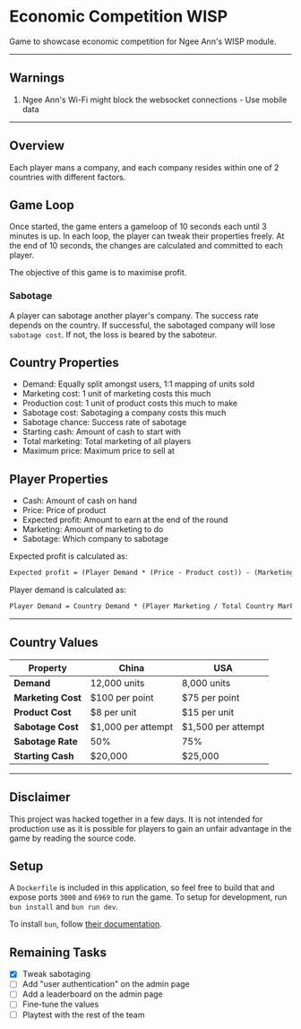 # Economic Competition WISP

Game to showcase economic competition for Ngee Ann's WISP module.

---

## Warnings

1. Ngee Ann's Wi-Fi might block the websocket connections - Use mobile data

---

## Overview

Each player mans a company, and each company resides within one of 2 countries
with different factors.

## Game Loop

Once started, the game enters a gameloop of 10 seconds each until 3 minutes is up.
In each loop, the player can tweak their properties freely. At the end of 10 seconds,
the changes are calculated and committed to each player.

The objective of this game is to maximise profit.

### Sabotage

A player can sabotage another player's company. The success rate depends on the
country. If successful, the sabotaged company will lose `sabotage cost`. If not,
the loss is beared by the saboteur.

## Country Properties

- Demand: Equally split amongst users, 1:1 mapping of units sold
- Marketing cost: 1 unit of marketing costs this much
- Production cost: 1 unit of product costs this much to make
- Sabotage cost: Sabotaging a company costs this much
- Sabotage chance: Success rate of sabotage
- Starting cash: Amount of cash to start with
- Total marketing: Total marketing of all players
- Maximum price: Maximum price to sell at

## Player Properties

- Cash: Amount of cash on hand
- Price: Price of product
- Expected profit: Amount to earn at the end of the round
- Marketing: Amount of marketing to do
- Sabotage: Which company to sabotage

Expected profit is calculated as:

```txt
Expected profit = (Player Demand * (Price - Product cost)) - (Marketing cost * Marketing)
```

Player demand is calculated as:

```txt
Player Demand = Country Demand * (Player Marketing / Total Country Marketing) * (1 - (Price / Maximum Price))
```

---

## Country Values

| **Property**       | **China**            | **USA**              |
|---------------------|----------------------|----------------------|
| **Demand**         | 12,000 units         | 8,000 units          |
| **Marketing Cost** | $100 per point       | $75 per point        |
| **Product Cost**   | $8 per unit          | $15 per unit         |
| **Sabotage Cost**  | $1,000 per attempt   | $1,500 per attempt   |
| **Sabotage Rate**  | 50%                  | 75%                  |
| **Starting Cash**  | $20,000              | $25,000              |

---

## Disclaimer

This project was hacked together in a few days. It is not intended for
production use as it is possible for players to gain an unfair advantage
in the game by reading the source code.

## Setup

A `Dockerfile` is included in this application, so feel free to build
that and expose ports `3000` and `6969` to run the game. To setup for
development, run `bun install` and `bun run dev`.

To install `bun`, follow [their documentation](https://bun.sh/docs/installation).

## Remaining Tasks

- [x] Tweak sabotaging
- [ ] Add "user authentication" on the admin page
- [ ] Add a leaderboard on the admin page
- [ ] Fine-tune the values
- [ ] Playtest with the rest of the team
